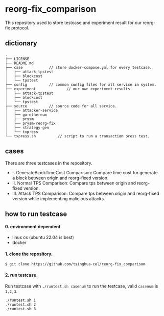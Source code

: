 # reorg-fix_comparison
This repository used to store testcase and experiment result for our reorg-fix protocol.

## dictionary
```
.
├── LICENSE
├── README.md
├── case			// store docker-compose.yml for every testcase.
│   ├── attack-tpstest
│   ├── blockcost
│   └── tpstest
├── config			// common config files for all service in system.
├── experiment          	// our own experiment results.
│   ├── attack-tpstest
│   ├── blockcost
│   └── tpstest
├── source			// source code for all service.
│   ├── attacker-service
│   ├── go-ethereum
│   ├── prysm
│   ├── prysm-reorg-fix
│   ├── strategy-gen
│   └── txpress
└── txpress.sh			// script to run a transaction press test.
```


## cases
There are three testcases in the repository.

- I. GenerateBlockTimeCost Comparison: Compare time cost for generate a block between origin and reorg-fixed version.
- II. Normal TPS Comparison: Compare tps between origin and reorg-fixed version.
- III. Attack TPS Comparison: Compare tps between origin and reorg-fixed version while implementing malicious attacks. 


## how to run testcase

#### 0. environment dependent
- linux os (ubuntu 22.04 is best)
- docker

#### 1. clone the repository.
```
$ git clone https://github.com/tsinghua-cel/reorg-fix_comparison
```

#### 2. run testcase.
Run testcase with `./runtest.sh casenum` to run the testcase, valid `casenum` is `1,2,3`.
```shell
./runtest.sh 1
./runtest.sh 2
./runtest.sh 3
```
